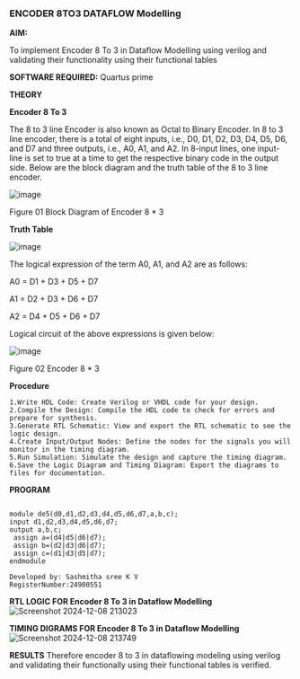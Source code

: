 ### ENCODER 8TO3 DATAFLOW Modelling

**AIM:**

To implement  Encoder 8 To 3 in Dataflow Modelling using verilog and validating their functionality using their functional tables

**SOFTWARE REQUIRED:** Quartus prime

**THEORY**

**Encoder 8 To 3**

The 8 to 3 line Encoder is also known as Octal to Binary Encoder. In 8 to 3 line encoder, there is a total of eight inputs, i.e., D0, D1, D2, D3, D4, D5, D6, and D7 and three outputs, i.e., A0, A1, and A2. In 8-input lines, one input-line is set to true at a time to get the respective binary code in the output side. Below are the block diagram and the truth table of the 8 to 3 line encoder.

![image](https://github.com/naavaneetha/ENCODER8TO3DATAFLOW/assets/154305477/0bc242c1-eb9e-4c47-afe5-30428470efc3)

Figure 01  Block Diagram of Encoder 8 * 3

**Truth Table**

![image](https://github.com/naavaneetha/ENCODER8TO3DATAFLOW/assets/154305477/35496b14-ae6e-4cd1-9abd-d6736b576575)

The logical expression of the term A0, A1, and A2 are as follows:

A0 = D1 + D3 + D5 + D7

A1 = D2 + D3 + D6 + D7

A2 = D4 + D5 + D6 + D7

Logical circuit of the above expressions is given below:

![image](https://github.com/naavaneetha/ENCODER8TO3DATAFLOW/assets/154305477/95acaee6-c873-4c75-89eb-ef09fb158053)

Figure 02  Encoder 8 * 3

**Procedure**
```
1.Write HDL Code: Create Verilog or VHDL code for your design.
2.Compile the Design: Compile the HDL code to check for errors and prepare for synthesis.
3.Generate RTL Schematic: View and export the RTL schematic to see the logic design.
4.Create Input/Output Nodes: Define the nodes for the signals you will monitor in the timing diagram.
5.Run Simulation: Simulate the design and capture the timing diagram.
6.Save the Logic Diagram and Timing Diagram: Export the diagrams to files for documentation.
```

**PROGRAM**
```

module de5(d0,d1,d2,d3,d4,d5,d6,d7,a,b,c); 
input d1,d2,d3,d4,d5,d6,d7;
output a,b,c;
 assign a=(d4|d5|d6|d7); 
 assign b=(d2|d3|d6|d7); 
 assign c=(d1|d3|d5|d7);
endmodule

Developed by: Sashmitha sree K V
RegisterNumber:24900551

```

**RTL LOGIC FOR Encoder 8 To 3 in Dataflow Modelling**
![Screenshot 2024-12-08 213023](https://github.com/user-attachments/assets/776c4af9-22fa-4fa9-bb81-68169ea27970)



**TIMING DIGRAMS FOR Encoder 8 To 3 in Dataflow Modelling**
![Screenshot 2024-12-08 213749](https://github.com/user-attachments/assets/10114ae5-1940-4574-9f09-171e2279fb52)


**RESULTS**
Therefore encoder 8 to 3 in dataflowing modeling using verilog and validating their functionally using their functional tables is verified.



